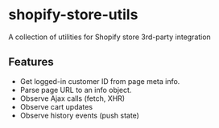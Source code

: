 # shopify-store-utils
A collection of utilities for Shopify store 3rd-party integration

## Features
* Get logged-in customer ID from page meta info.
* Parse page URL to an info object.
* Observe Ajax calls (fetch, XHR)
* Observe cart updates
* Observe history events (push state)
